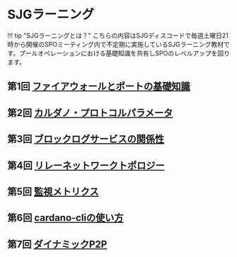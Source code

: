 # **SJGラーニング**

!!! tip "SJGラーニングとは？"
    こちらの内容はSJGディスコードで毎週土曜日21時から開催のSPOミーティング内で不定期に実施しているSJGラーニング教材です。プールオペレーションにおける基礎知識を共有しSPOのレベルアップを図ります。

## 第1回 [ファイアウォールとポートの基礎知識](https://drive.google.com/file/d/1rFWFgo-zX0dCPdfqz_FwN5nbqL9R5__i/view?usp=share_link)


## 第2回 [カルダノ・プロトコルパラメータ](https://drive.google.com/file/d/1jUEw4EiAGRZyYnJdz3N0o1F2tdlmeCz8/view?usp=share_link)


## 第3回 [ブロックログサービスの関係性](https://drive.google.com/file/d/1zoPuAIds_BeU1FZkyceoTuBrbd4C468D/view?usp=share_link)


## 第4回 [リレーネットワークトポロジー](https://drive.google.com/file/d/1i_7Wk4rt2PxcGdbutbxxXzYjFC2yqRbD/view?usp=share_link)


## 第5回 [監視メトリクス](https://drive.google.com/file/d/1zw_ct5FLYW9U4EojYhVF-vbecZdAC6Km/view?usp=share_link)


## 第6回 [cardano-cliの使い方](https://drive.google.com/file/d/1OgAuAmD-aHhzzAk0ek4aC4v1GFH2e_Ei/view?usp=share_link)


## 第7回 [ダイナミックP2P](https://drive.google.com/file/d/1xpZs8d9f04WE3Ga5E116LO47uwKSQW-k/view?usp=share_link)